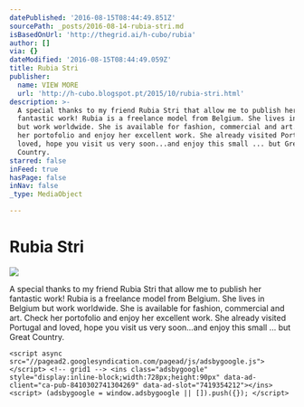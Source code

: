 ```yaml
---
datePublished: '2016-08-15T08:44:49.851Z'
sourcePath: _posts/2016-08-14-rubia-stri.md
isBasedOnUrl: 'http://thegrid.ai/h-cubo/rubia'
author: []
via: {}
dateModified: '2016-08-15T08:44:49.059Z'
title: Rubia Stri
publisher:
  name: VIEW MORE
  url: 'http://h-cubo.blogspot.pt/2015/10/rubia-stri.html'
description: >-
  A special thanks to my friend Rubia Stri that allow me to publish her
  fantastic work! Rubia is a freelance model from Belgium. She lives in Belgium
  but work worldwide. She is available for fashion, commercial and art. Check
  her portofolio and enjoy her excellent work. She already visited Portugal and
  loved, hope you visit us very soon...and enjoy this small ... but Great
  Country.
starred: false
inFeed: true
hasPage: false
inNav: false
_type: MediaObject

---
```

# Rubia Stri
![](https://the-grid-user-content.s3-us-west-2.amazonaws.com/66e49453-910f-451f-a612-6f200db544cb.jpg)

A special thanks to my friend Rubia Stri that allow me to publish her fantastic work! Rubia is a freelance model from Belgium. She lives in Belgium but work worldwide. She is available for fashion, commercial and art. Check her portofolio and enjoy her excellent work. She already visited Portugal and loved, hope you visit us very soon...and enjoy this small ... but Great Country.

    <script async src="//pagead2.googlesyndication.com/pagead/js/adsbygoogle.js"></script> <!-- grid1 --> <ins class="adsbygoogle" style="display:inline-block;width:728px;height:90px" data-ad-client="ca-pub-8410302741304269" data-ad-slot="7419354212"></ins> <script> (adsbygoogle = window.adsbygoogle || []).push({}); </script>
